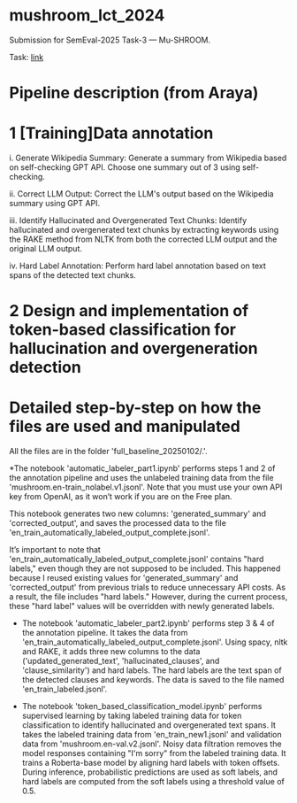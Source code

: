 # mushroom_lct_2024
Submission for SemEval-2025 Task-3 — Mu-SHROOM.

Task: [link](https://helsinki-nlp.github.io/shroom/)

# Pipeline description (from Araya)


# 1 [Training]Data annotation
  i. Generate Wikipedia Summary: Generate a summary from Wikipedia based on self-checking GPT API. Choose one summary out of 3 using self-checking.
  
  ii. Correct LLM Output: Correct the LLM's output based on the Wikipedia summary using GPT API.
  
  iii. Identify Hallucinated and Overgenerated Text Chunks: Identify hallucinated and overgenerated text chunks by extracting keywords using the RAKE method from NLTK from both the corrected LLM output and the original LLM output.
  
  iv. Hard Label Annotation: Perform hard label annotation based on text spans of the detected text chunks.
# 2 Design and implementation of token-based classification for hallucination and overgeneration detection

# Detailed step-by-step on how the files are used and manipulated

All the files are in the folder 'full_baseline_20250102/.'.

*The notebook 'automatic_labeler_part1.ipynb' performs steps 1 and 2 of the annotation pipeline and uses the unlabeled training data from the file 'mushroom.en-train_nolabel.v1.jsonl'. Note that you must use your own API key from OpenAI, as it won’t work if you are on the Free plan.

This notebook generates two new columns: 'generated_summary' and 'corrected_output', and saves the processed data to the file 'en_train_automatically_labeled_output_complete.jsonl'.

It’s important to note that 'en_train_automatically_labeled_output_complete.jsonl' contains "hard labels," even though they are not supposed to be included. This happened because I reused existing values for 'generated_summary' and 'corrected_output' from previous trials to reduce unnecessary API costs. As a result, the file includes "hard labels." However, during the current process, these "hard label" values will be overridden with newly generated labels.

* The notebook 'automatic_labeler_part2.ipynb' performs step 3 & 4 of the annotation pipeline. It takes the data from 'en_train_automatically_labeled_output_complete.jsonl'. Using spacy, nltk and RAKE, it adds three new columns to the data ('updated_generated_text', 'hallucinated_clauses', and 'clause_similarity') and hard labels. The hard labels are the text span of the detected clauses and keywords. The data is saved to the file named 'en_train_labeled.jsonl'.

* The notebook 'token_based_classification_model.ipynb' performs supervised learning by taking labeled training data for token classification to identify hallucinated and overgenerated text spans. It takes the labeled training data from 'en_train_new1.jsonl' and validation data from 'mushroom.en-val.v2.jsonl'. Noisy data filtration removes the model responses containing "I'm sorry" from the labeled training data. It trains a Roberta-base model by aligning hard labels with token offsets. During inference, probabilistic predictions are used as soft labels, and hard labels are computed from the soft labels using a threshold value of 0.5.
